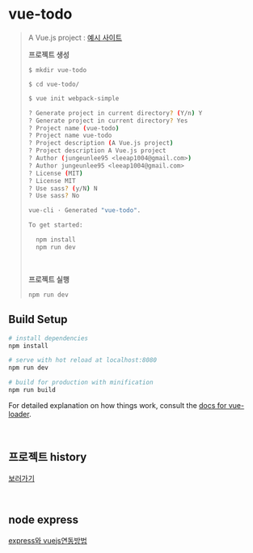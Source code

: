 # vue-todo

> A Vue.js project  : [예시 사이트](https://vuejstodo-aa185.firebaseapp.com/)
>
> **프로젝트 생성**
>
> `$ mkdir vue-todo`
>
> `$ cd vue-todo/`
>
> ```bash
> $ vue init webpack-simple
> 
> ? Generate project in current directory? (Y/n) Y
> ? Generate project in current directory? Yes
> ? Project name (vue-todo) 
> ? Project name vue-todo
> ? Project description (A Vue.js project) 
> ? Project description A Vue.js project
> ? Author (jungeunlee95 <leeap1004@gmail.com>)
> ? Author jungeunlee95 <leeap1004@gmail.com>
> ? License (MIT)
> ? License MIT
> ? Use sass? (y/N) N
> ? Use sass? No
> 
> vue-cli · Generated "vue-todo".
> 
> To get started:
> 
>   npm install
>   npm run dev
> ```
>
> <br>
>
> **프로젝트 실행**
>
> `npm run dev`

## Build Setup

``` bash
# install dependencies
npm install

# serve with hot reload at localhost:8080
npm run dev

# build for production with minification
npm run build
```

For detailed explanation on how things work, consult the [docs for vue-loader](http://vuejs.github.io/vue-loader).

<br>

## 프로젝트 history

[보러가기](https://github.com/jungeunlee95/vue-todo/blob/master/history.md)

<br>

## node express

[express와 vuejs연동방법](https://m.blog.naver.com/kangminser88/221146020394)